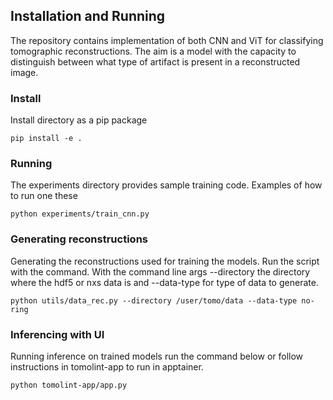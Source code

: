 ## Installation and Running

The repository contains implementation of both CNN and ViT for classifying tomographic reconstructions. The aim is a model
with the capacity to distinguish between what type of artifact is present in a reconstructed image. 

### Install

Install directory as a pip package

``` pip install -e . ```

### Running

The experiments directory provides sample training code. Examples of how to run one these

``` python experiments/train_cnn.py ```

### Generating reconstructions

Generating the reconstructions used for training the models. Run the script with the command.
With the command line args --directory the directory where the hdf5 or nxs data is and --data-type for type of data to generate.

``` python utils/data_rec.py --directory /user/tomo/data --data-type no-ring ```

### Inferencing with UI

Running inference on trained models run the command below or follow instructions in tomolint-app to run in apptainer.

``` python tomolint-app/app.py ```

